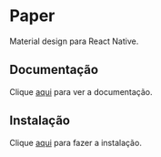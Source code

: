 # Paper

Material design para React Native.

## Documentação

Clique [aqui](https://github.com/callstack/react-native-paper) para ver a documentação.

## Instalação

Clique [aqui](https://www.npmjs.com/package/react-native-paper) para fazer a instalação.